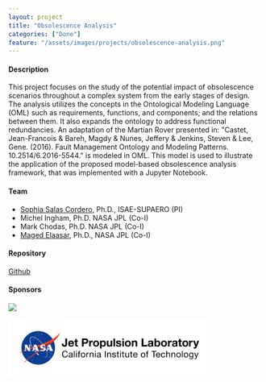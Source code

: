 ```yaml
---
layout: project
title: "Obsolescence Analysis"
categories: ["Done"]
feature: "/assets/images/projects/obsolescence-analysis.png"
---
```


#### Description

This project focuses on the study of the potential impact of obsolescence scenarios throughout a complex system from the early stages of design. 
The analysis utilizes the concepts in the Ontological Modeling Language (OML) such as requirements, functions, and components; and the relations between them. It also expands the ontology to address functional redundancies. 
An adaptation of the Martian Rover presented in: "Castet, Jean-Francois & Bareh, Magdy & Nunes, Jeffery & Jenkins, Steven & Lee, Gene. (2016). Fault Management Ontology and Modeling Patterns. 10.2514/6.2016-5544." is modeled in OML. 
This model is used to illustrate the application of the proposed model-based obsolescence analysis framework, that was implemented with a Jupyter Notebook.

#### Team

- [Sophia Salas Cordero](https://www.linkedin.com/in/sophia-salas/), Ph.D., ISAE-SUPAERO (PI)
- Michel Ingham, Ph.D. NASA JPL (Co-I)
- Mark Chodas, Ph.D. NASA JPL (Co-I)
- [Maged Elaasar](/maged-elaasar.html), Ph.D., NASA JPL (Co-I)

#### Repository

[Github](https://github.com/opencaesar/martian-rover-example)

#### Sponsors

[<img src="https://fondation-isae-supaero.org/wp-content/uploads/2022/04/logo-fondation-ras-293px.svg"/>](https://fondation-isae-supaero.org/en/)

[<img width="400" src="/assets/images/jpl-logo.png"/>](https://www.jpl.nasa.gov/)

